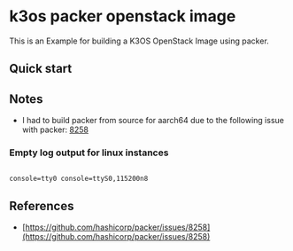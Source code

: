 # k3os packer openstack image

This is an Example for building a K3OS OpenStack Image using packer.  

## Quick start

## Notes

* I had to build packer from source for aarch64 due to the following issue with packer: [8258](https://github.com/hashicorp/packer/issues/8258) 


### Empty log output for linux instances


```

console=tty0 console=ttyS0,115200n8

```
## References

* [https://github.com/hashicorp/packer/issues/8258](https://github.com/hashicorp/packer/issues/8258)
